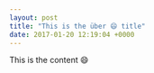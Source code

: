 ```yaml
---
layout: post
title: "This is the über 😄 title"
date: 2017-01-20 12:19:04 +0000
---
```


This is the content 😄